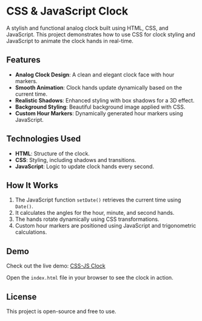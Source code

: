 # CSS & JavaScript Clock

A stylish and functional analog clock built using HTML, CSS, and JavaScript. This project demonstrates how to use CSS for clock styling and JavaScript to animate the clock hands in real-time.

## Features
- **Analog Clock Design**: A clean and elegant clock face with hour markers.
- **Smooth Animation**: Clock hands update dynamically based on the current time.
- **Realistic Shadows**: Enhanced styling with box shadows for a 3D effect.
- **Background Styling**: Beautiful background image applied with CSS.
- **Custom Hour Markers**: Dynamically generated hour markers using JavaScript.

## Technologies Used
- **HTML**: Structure of the clock.
- **CSS**: Styling, including shadows and transitions.
- **JavaScript**: Logic to update clock hands every second.

## How It Works
1. The JavaScript function `setDate()` retrieves the current time using `Date()`.
2. It calculates the angles for the hour, minute, and second hands.
3. The hands rotate dynamically using CSS transformations.
4. Custom hour markers are positioned using JavaScript and trigonometric calculations.

## Demo
Check out the live demo: [CSS-JS Clock](https://serhiisoloviov7.github.io/CSS-JS-Clock/)

Open the `index.html` file in your browser to see the clock in action.

## License
This project is open-source and free to use.

